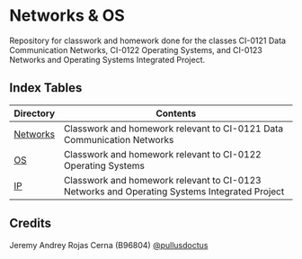# Networks & OS

Repository for classwork and homework done for the classes CI-0121 Data Communication Networks, CI-0122 Operating Systems, and CI-0123 Networks and Operating Systems Integrated Project.

## Index Tables

| Directory | Contents |
|---|---|
| [Networks](./Networks/) | Classwork and homework relevant to CI-0121 Data Communication Networks |
| [OS](./OS/) | Classwork and homework relevant to CI-0122 Operating Systems |
| [IP](./IP/) | Classwork and homework relevant to CI-0123 Networks and Operating Systems Integrated Project |

## Credits

Jeremy Andrey Rojas Cerna (B96804) [@pullusdoctus](https://github.com/pullusdoctus)
